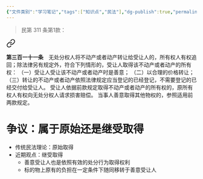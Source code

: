 ```yaml
---
{"文件类别":"学习笔记","tags":["知识点","民法"],"dg-publish":true,"permalink":"/学习笔记studyup/知识点cheese/善意取得/","dgPassFrontmatter":true,"created":"2024-10-13T10:16:22.697+08:00","updated":"2024-10-27T19:54:56.488+08:00"}
---
```


>民第 311 条第1款：
<div class="transclusion internal-embed is-loaded"><a class="markdown-embed-link" href="////#t311" aria-label="Open link"><svg xmlns="http://www.w3.org/2000/svg" width="24" height="24" viewBox="0 0 24 24" fill="none" stroke="currentColor" stroke-width="2" stroke-linecap="round" stroke-linejoin="round" class="svg-icon lucide-link"><path d="M10 13a5 5 0 0 0 7.54.54l3-3a5 5 0 0 0-7.07-7.07l-1.72 1.71"></path><path d="M14 11a5 5 0 0 0-7.54-.54l-3 3a5 5 0 0 0 7.07 7.07l1.71-1.71"></path></svg></a><div class="markdown-embed">



**第三百一十一条**　无处分权人将不动产或者动产转让给受让人的，所有权人有权追回；除法律另有规定外，符合下列情形的，受让人取得该不动产或者动产的所有权：
（一）受让人受让该不动产或者动产时是善意；
（二）以合理的价格转让；
（三）转让的不动产或者动产依照法律规定应当登记的已经登记，不需要登记的已经交付给受让人。
受让人依据前款规定取得不动产或者动产的所有权的，原所有权人有权向无处分权人请求损害赔偿。
当事人善意取得其他物权的，参照适用前两款规定。 

</div></div>

# 争议：属于原始还是继受取得
- 传统民法理论：原始取得
- 近期观点：继受取得
	- 善意受让人也是依照有效的处分行为取得权利
	- 标的物上原有的负担在一定条件下随同移转于善意受让人